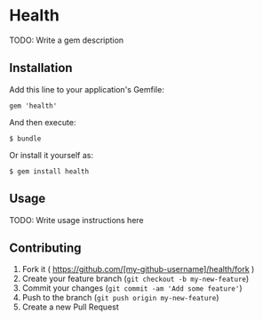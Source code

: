 # Health

TODO: Write a gem description

## Installation

Add this line to your application's Gemfile:

    gem 'health'

And then execute:

    $ bundle

Or install it yourself as:

    $ gem install health

## Usage

TODO: Write usage instructions here

## Contributing

1. Fork it ( https://github.com/[my-github-username]/health/fork )
2. Create your feature branch (`git checkout -b my-new-feature`)
3. Commit your changes (`git commit -am 'Add some feature'`)
4. Push to the branch (`git push origin my-new-feature`)
5. Create a new Pull Request
